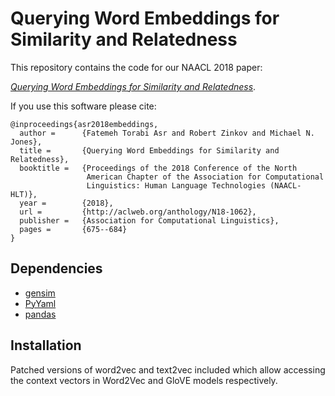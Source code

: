 # Querying Word Embeddings for Similarity and Relatedness

This repository contains the code for our NAACL 2018 paper:

*[Querying Word Embeddings for Similarity and Relatedness](http://aclweb.org/anthology/N18-1062)*.

If you use this software please cite:

````
@inproceedings{asr2018embeddings,
  author =      {Fatemeh Torabi Asr and Robert Zinkov and Michael N. Jones},
  title =       {Querying Word Embeddings for Similarity and Relatedness},
  booktitle =   {Proceedings of the 2018 Conference of the North
                 American Chapter of the Association for Computational
                 Linguistics: Human Language Technologies (NAACL-HLT)},
  year =        {2018},
  url =         {http://aclweb.org/anthology/N18-1062},
  publisher =   {Association for Computational Linguistics},
  pages =       {675--684}
}
````

## Dependencies
- [gensim](https://github.com/RaRe-Technologies/gensim)
- [PyYaml](https://github.com/yaml/pyyaml)
- [pandas](https://github.com/pandas-dev/pandas)

## Installation

Patched versions of word2vec and text2vec included which allow accessing the context vectors
in Word2Vec and GloVE models respectively.

